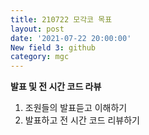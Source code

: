 ```yaml
---
title: 210722 모각코 목표
layout: post
date: '2021-07-22 20:00:00'
New field 3: github
category: mgc
---
```


**발표 및 전 시간 코드 라뷰**

1. 조원들의 발표듣고 이해하기
2. 발표하고 전 시간 코드 리뷰하기
